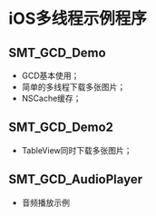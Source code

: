 # iOS多线程示例程序

## SMT_GCD_Demo

- GCD基本使用；
- 简单的多线程下载多张图片；
- NSCache缓存；

## SMT_GCD_Demo2

- TableView同时下载多张图片；


## SMT_GCD_AudioPlayer

- 音频播放示例

